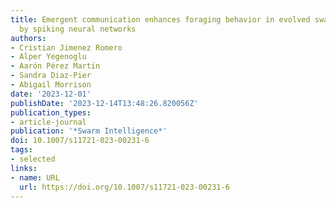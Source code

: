 ```yaml
---
title: Emergent communication enhances foraging behavior in evolved swarms controlled
  by spiking neural networks
authors:
- Cristian Jimenez Romero
- Alper Yegenoglu
- Aarón Pérez Martı́n
- Sandra Diaz-Pier
- Abigail Morrison
date: '2023-12-01'
publishDate: '2023-12-14T13:48:26.820056Z'
publication_types:
- article-journal
publication: '*Swarm Intelligence*'
doi: 10.1007/s11721-023-00231-6
tags:
- selected
links:
- name: URL
  url: https://doi.org/10.1007/s11721-023-00231-6
---
```

